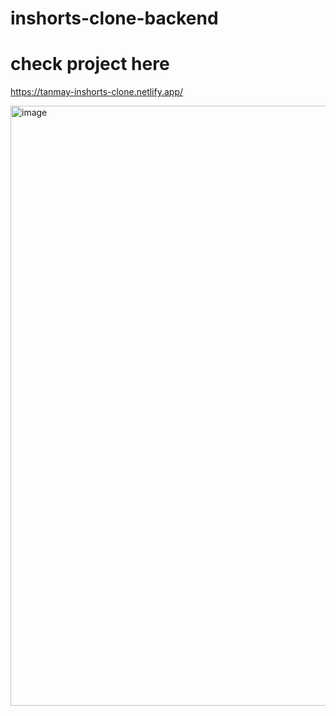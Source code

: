 # inshorts-clone-backend
# check project here
https://tanmay-inshorts-clone.netlify.app/

<img width="960" alt="image" src="https://github.com/tanmayhedau/inshorts-clone-backend/assets/108315949/5e623e54-ecbc-4fd8-8031-fcdeb7b72b7b">
